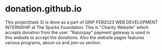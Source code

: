 # donation.github.io
This project(task 3) is done as a  part of GRIP FEB2023 WEB DEVELOPMENT INTERNSHIP at The Sparks Foundation. 
This is "Charity Website" which accepts donation from the user.
"Razorpay" payment gateway is used in this website to accept the donations.
Also the website pages features various programs, about-us and join-us section.
